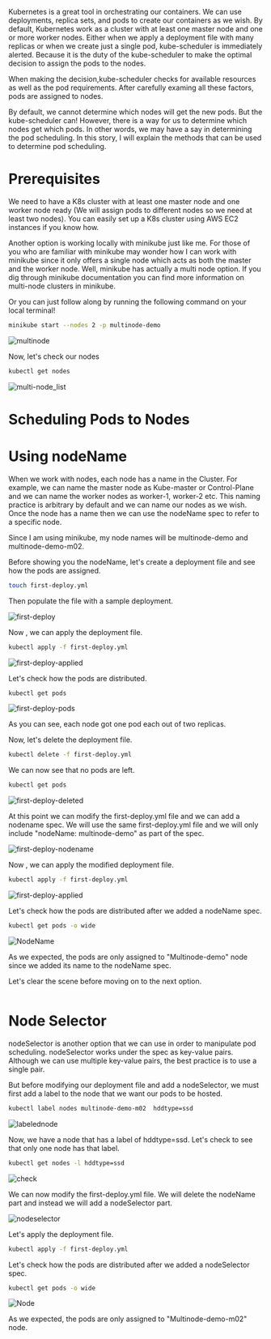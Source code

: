 Kubernetes is a great tool in orchestrating our containers. We can use deployments, replica sets, and pods to create our containers as we wish. 
By default, Kubernetes work as a cluster with at least one master node and one or more worker nodes. Either when we apply a deployment file with many replicas or when we  create just a single pod, kube-scheduler is immediately alerted. Because it is the duty of the kube-scheduler to make the optimal decision to assign the pods to the nodes.

When making the decision,kube-scheduler checks for available resources as well as the pod requirements. After carefully examing all these factors, pods are assigned to nodes.

By default, we cannot determine which nodes will get the new pods. But the kube-scheduler can! However, there is a way for us to determine which nodes get which pods. In other words, we may have a say in determining the pod scheduling. In this story, I will explain the methods that can be used to determine pod scheduling.

# Prerequisites
We need to have a K8s cluster with at least one master node and one worker node ready (We will assign pods to different nodes so we need at least two nodes). You can easily set up a K8s cluster using AWS EC2 instances if you know how.

Another option is working locally with minikube just like me. For those of you who are familiar with minikube may wonder how I can work with minikube since it only offers a single node which acts as both the master and the worker node. Well, minikube has actually a multi node option. If you dig through minikube documentation you can find more information on multi-node clusters in minikube. 

Or you can just follow along by running the following command on your local terminal!

```bash
minikube start --nodes 2 -p multinode-demo
```
![multinode](multinode.jpg)

Now, let's check our nodes

```bash
kubectl get nodes
```
![multi-node_list](multinodelist.jpg)


# Scheduling Pods to Nodes

# Using nodeName

When we work with nodes, each node has a name in the Cluster. For example, we can name the master node as Kube-master or Control-Plane and we can name the worker nodes as worker-1, worker-2 etc. This naming practice is arbitrary by default and we can name our nodes as we wish.
Once the node has a name then we can use the nodeName spec to refer to a specific node.

Since I am using minikube, my node names will be multinode-demo and multinode-demo-m02.

Before showing you the nodeName, let's create a deployment file and see how the pods are assigned.

```bash
touch first-deploy.yml
```

Then populate the file with a sample deployment.

![first-deploy](first-deploy.jpg)

Now , we can apply the deployment file.

```bash
kubectl apply -f first-deploy.yml
```
![first-deploy-applied](first-deploy-applied.jpg)

Let's check how the pods are distributed.
```bash
kubectl get pods
```

![first-deploy-pods](first-deploy-pods.jpg)

As you can see, each node got one pod each out of two replicas.

Now, let's delete the deployment file.
```bash
kubectl delete -f first-deploy.yml
```

We can now see that no pods are left.
```bash
kubectl get pods
```
![first-deploy-deleted](first-deploy_deleted.jpg)

At this point we can modify the first-deploy.yml file and we can add a nodename spec. We will use the same first-deploy.yml file and we will only include "nodeName: multinode-demo" as part of the spec.

![first-deploy-nodename](first-deploy-nodeName.jpg)

Now , we can apply the modified deployment file.

```bash
kubectl apply -f first-deploy.yml
```
![first-deploy-applied](first-deploy-applied.jpg)

Let's check how the pods are distributed after we added a nodeName spec.
```bash
kubectl get pods -o wide
```

![NodeName](nodeName.jpg)

As we  expected, the pods are only assigned to "Multinode-demo" node since we added its name to the nodeName spec.

Let's clear the scene before moving on to the next option.

```kubectl delete -f first-deploy.yml
```

# Node Selector
nodeSelector is another option that we can use in order to manipulate pod scheduling. nodeSelector works under the spec as key-value pairs. Although we can use multiple key-value pairs, the best practice is to use a single pair.

But before modifying our deployment file and add a nodeSelector, we must first add a label to the node that we want our pods to be hosted.

```bash
kubectl label nodes multinode-demo-m02  hddtype=ssd
```
![labelednode](labelednode.jpg)

Now, we have a node that has a label of hddtype=ssd. Let's check to see that only one node has that label.

```bash
kubectl get nodes -l hddtype=ssd
```
![check](checklabel.jpg)

We can now modify the first-deploy.yml file. We will delete the nodeName part and instead we will add a nodeSelector part.

![nodeselector](first-deploy-nodeselector.jpg)

Let's apply the deployment file.
```bash
kubectl apply -f first-deploy.yml
```

Let's check how the pods are distributed after we added a nodeSelector spec.
```bash
kubectl get pods -o wide
```

![Node](applied-nodeselector.jpg)

As we  expected, the pods are only assigned to "Multinode-demo-m02" node.